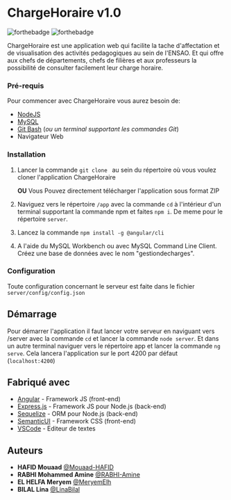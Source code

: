# ChargeHoraire v1.0

![forthebadge](http://forthebadge.com/images/badges/built-with-love.svg) ![forthebadge](http://forthebadge.com/images/badges/powered-by-coffee.svg)

ChargeHoraire est une application web qui facilite la tache d'affectation et de visualisation des activités pedagogiques au sein de l'ENSAO. Et qui offre aux chefs de départements, chefs de filières et aux professeurs la possibilité de consulter facilement leur charge horaire.

### Pré-requis

Pour commencer avec ChargeHoraire vous aurez besoin de:

- [NodeJS](https://nodejs.org/)
- [MySQL](https://www.mysql.com/fr/downloads/)
- [Git Bash](https://git-scm.com/downloads) (_ou un terminal supportant les commandes Git_)
- Navigateur Web

### Installation

1. Lancer la commande `git clone ` au sein du répertoire où vous voulez cloner l'application ChargeHoraire

   **OU** Vous Pouvez directement télécharger l'application sous format ZIP

2. Naviguez vers le répertoire `/app` avec la commande `cd` à l'intérieur d'un terminal supportant la commande npm et faites `npm i`. De meme pour le répertoire `server`.

3. Lancez la commande `npm install -g @angular/cli`

4. A l'aide du MySQL Workbench ou avec MySQL Command Line Client. Créez une base de données avec le nom "gestiondecharges".

### Configuration

Toute configuration concernant le serveur est faite dans le fichier `server/config/config.json`

## Démarrage

Pour démarrer l'application il faut lancer votre serveur en naviguant vers /server avec la commande `cd` et lancer la commande `node server`. Et dans un autre terminal naviguer vers le répertoire app et lancer la commande `ng serve`. Cela lancera l'application sur le port 4200 par défaut (`localhost:4200`)

## Fabriqué avec

- [Angular](http://angular.io) - Framework JS (front-end)
- [Express.js](https://expressjs.com/fr/) - Framework JS pour Node.js (back-end)
- [Sequelize](https://sequelize.org/) - ORM pour Node.js (back-end)
- [SemanticUI](https://semantic-ui.com/) - Framework CSS (front-end)
- [VSCode](https://code.visualstudio.com/) - Editeur de textes

## Auteurs

- **HAFID Mouaad** [@Mouaad-HAFID](https://github.com/Mouaad-HAFID)
- **RABHI Mohammed Amine** [@RABHI-Amine](https://github.com/RABHI-Amine)
- **EL HELFA Meryem** [@MeryemElh](https://github.com/MeryemElh)
- **BILAL Lina** [@LinaBilal](https://github.com/LinaBilal)
